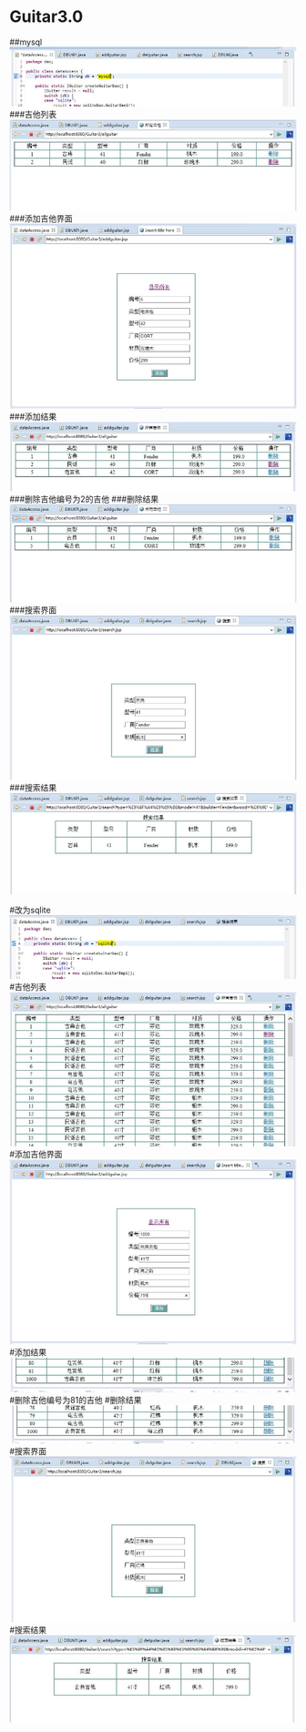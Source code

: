 # Guitar3.0
##mysql
![images](https://raw.githubusercontent.com/shishshi/Guitar3.0/master/images/1.JPG)
###吉他列表
![images](https://raw.githubusercontent.com/shishshi/Guitar3.0/master/images/2.JPG)
###添加吉他界面
![images](https://raw.githubusercontent.com/shishshi/Guitar3.0/master/images/3.JPG)
###添加结果
![images](https://raw.githubusercontent.com/shishshi/Guitar3.0/master/images/4.JPG)
###删除吉他编号为2的吉他
###删除结果
![images](https://raw.githubusercontent.com/shishshi/Guitar3.0/master/images/5.JPG)
###搜索界面
![images](https://raw.githubusercontent.com/shishshi/Guitar3.0/master/images/6.JPG)
###搜索结果
![images](https://raw.githubusercontent.com/shishshi/Guitar3.0/master/images/7.JPG)

#改为sqlite
![images](https://raw.githubusercontent.com/shishshi/Guitar3.0/master/images/8.JPG)
#吉他列表
![images](https://raw.githubusercontent.com/shishshi/Guitar3.0/master/images/9.JPG)
#添加吉他界面
![images](https://raw.githubusercontent.com/shishshi/Guitar3.0/master/images/10.JPG)
#添加结果
![images](https://raw.githubusercontent.com/shishshi/Guitar3.0/master/images/11.JPG)
#删除吉他编号为81的吉他
#删除结果
![images](https://raw.githubusercontent.com/shishshi/Guitar3.0/master/images/12.JPG)
#搜索界面
![images](https://raw.githubusercontent.com/shishshi/Guitar3.0/master/images/13.JPG)
#搜索结果
![images](https://raw.githubusercontent.com/shishshi/Guitar3.0/master/images/14.JPG)
